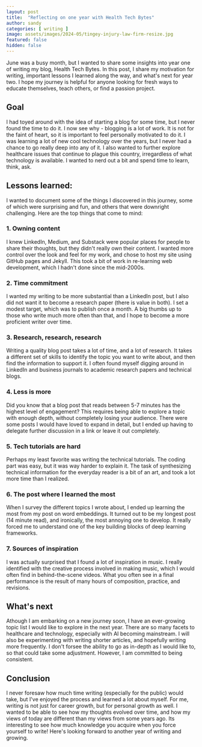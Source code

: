 ```yaml
---
layout: post
title:  "Reflecting on one year with Health Tech Bytes"
author: sandy
categories: [ writing ]
image: assets/images/2024-05/tingey-injury-law-firm-resize.jpg
featured: false
hidden: false
---
```


June was a busy month, but I wanted to share some insights into year one of writing my blog, Health Tech Bytes.  In this post, I share my motivation for writing, important lessons I learned along the way, and what's next for year two.  I hope my journey is helpful for anyone looking for fresh ways to educate themselves, teach others, or find a passion project.

## Goal
I had toyed around with the idea of starting a blog for some time, but I never found the time to do it.  I now see why - blogging is a lot of work.  It is not for the faint of heart, so it is important to feel personally motivated to do it.  I was learning a lot of new cool technology over the years, but I never had a chance to go really deep into any of it.  I also wanted to further explore healthcare issues that continue to plague this country, irregardless of what technology is available.  I wanted to nerd out a bit and spend time to learn, think, ask.

## Lessons learned:
I wanted to document some of the things I discovered in this journey, some of which were surprising and fun, and others that were downright challenging.  Here are the top things that come to mind:

### 1. Owning content 
I knew LinkedIn, Medium, and Substack were popular places for people to share their thoughts, but they didn't really own their content.  I wanted more control over the look and feel for my work, and chose to host my site using GitHub pages and Jekyll.  This took a bit of work in re-learning web development, which I hadn't done since the mid-2000s.

### 2. Time commitment
I wanted my writing to be more substantial than a LinkedIn post, but I also did not want it to become a research paper (there is value in both).  I set a modest target, which was to publish once a month.  A big thumbs up to those who write much more often than that, and I hope to become a more proficient writer over time.

### 3. Research, research, research  
Writing a quality blog post takes a lot of time, and a lot of research.  It takes a different set of skills to identify the topic you want to write about, and then find the information to support it.  I often found myself digging around in LinkedIn and business journals to academic research papers and technical blogs.  

### 4. Less is more  
Did you know that a blog post that reads between 5-7 minutes has the highest level of engagement?  This requires being able to explore a topic with enough depth, without completely losing your audience.  There were some posts I would have loved to expand in detail, but I ended up having to delegate further discussion in a link or leave it out completely. 

### 5. Tech tutorials are hard
Perhaps my least favorite was writing the technical tutorials.  The coding part was easy, but it was way harder to explain it.  The task of synthesizing technical information for the everyday reader is a bit of an art, and took a lot more time than I realized.

### 6. The post where I learned the most
When I survey the different topics I wrote about, I ended up learning the most from my post on word embeddings.  It turned out to be my longest post (14 minute read), and ironically, the most annoying one to develop.  It really forced me to understand one of the key building blocks of deep learning frameworks.

### 7. Sources of inspiration  
I was actually surprised that I found a lot of inspiration in music.  I really identified with the creative process involved in making music, which I would often find in behind-the-scene videos.  What you often see in a final performance is the result of many hours of composition, practice, and revisions.

## What's next
Athough I am embarking on a new journey soon, I have an ever-growing topic list I would like to explore in the next year.  There are so many facets to healthcare and technology, especially with AI becoming mainstream.  I will also be experimenting with writing shorter articles, and hopefully writing more frequently.  I don't forsee the ability to go as in-depth as I would like to, so that could take some adjustment.  However, I am committed to being consistent.

## Conclusion
I never foresaw how much time writing (especially for the public) would take, but I've enjoyed the process and learned a lot about myself.  For me, writing is not just for career growth, but for personal growth as well.  I wanted to be able to see how my thoughts evolved over time, and how my views of today are different than my views from some years ago.  Its interesting to see how much knowledge you acquire when you force yourself to write!  Here's looking forward to another year of writing and growing.